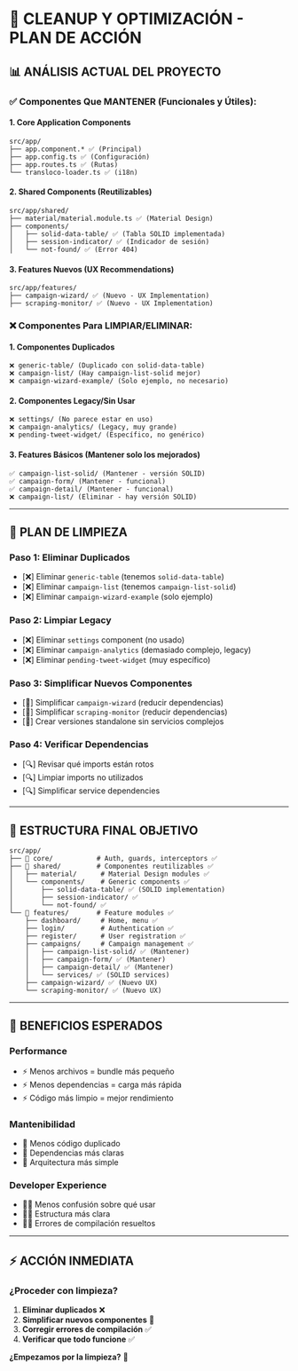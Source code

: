 # 🧹 **CLEANUP Y OPTIMIZACIÓN - PLAN DE ACCIÓN**

## 📊 **ANÁLISIS ACTUAL DEL PROYECTO**

### ✅ **Componentes Que MANTENER (Funcionales y Útiles):**

#### **1. Core Application Components** 
```
src/app/
├── app.component.* ✅ (Principal)
├── app.config.ts ✅ (Configuración)
├── app.routes.ts ✅ (Rutas)
└── transloco-loader.ts ✅ (i18n)
```

#### **2. Shared Components (Reutilizables)**
```
src/app/shared/
├── material/material.module.ts ✅ (Material Design)
├── components/
│   ├── solid-data-table/ ✅ (Tabla SOLID implementada)
│   ├── session-indicator/ ✅ (Indicador de sesión)
│   └── not-found/ ✅ (Error 404)
```

#### **3. Features Nuevos (UX Recommendations)**
```
src/app/features/
├── campaign-wizard/ ✅ (Nuevo - UX Implementation)
├── scraping-monitor/ ✅ (Nuevo - UX Implementation)
```

### ❌ **Componentes Para LIMPIAR/ELIMINAR:**

#### **1. Componentes Duplicados**
```
❌ generic-table/ (Duplicado con solid-data-table)
❌ campaign-list/ (Hay campaign-list-solid mejor)
❌ campaign-wizard-example/ (Solo ejemplo, no necesario)
```

#### **2. Componentes Legacy/Sin Usar**
```
❌ settings/ (No parece estar en uso)
❌ campaign-analytics/ (Legacy, muy grande)
❌ pending-tweet-widget/ (Específico, no genérico)
```

#### **3. Features Básicos (Mantener solo los mejorados)**
```
✅ campaign-list-solid/ (Mantener - versión SOLID)
✅ campaign-form/ (Mantener - funcional)
✅ campaign-detail/ (Mantener - funcional)
❌ campaign-list/ (Eliminar - hay versión SOLID)
```

---

## 🎯 **PLAN DE LIMPIEZA**

### **Paso 1: Eliminar Duplicados**
- [❌] Eliminar `generic-table` (tenemos `solid-data-table`)
- [❌] Eliminar `campaign-list` (tenemos `campaign-list-solid`)
- [❌] Eliminar `campaign-wizard-example` (solo ejemplo)

### **Paso 2: Limpiar Legacy**
- [❌] Eliminar `settings` component (no usado)
- [❌] Eliminar `campaign-analytics` (demasiado complejo, legacy)
- [❌] Eliminar `pending-tweet-widget` (muy específico)

### **Paso 3: Simplificar Nuevos Componentes**
- [🔧] Simplificar `campaign-wizard` (reducir dependencias)
- [🔧] Simplificar `scraping-monitor` (reducir dependencias)
- [🔧] Crear versiones standalone sin servicios complejos

### **Paso 4: Verificar Dependencias**
- [🔍] Revisar qué imports están rotos
- [🔍] Limpiar imports no utilizados
- [🔍] Simplificar service dependencies

---

## 📁 **ESTRUCTURA FINAL OBJETIVO**

```
src/app/
├── 📁 core/           # Auth, guards, interceptors ✅
├── 📁 shared/         # Componentes reutilizables ✅
│   ├── material/      # Material Design modules ✅
│   └── components/    # Generic components ✅
│       ├── solid-data-table/ ✅ (SOLID implementation)
│       ├── session-indicator/ ✅ 
│       └── not-found/ ✅
└── 📁 features/       # Feature modules ✅
    ├── dashboard/     # Home, menu ✅
    ├── login/         # Authentication ✅
    ├── register/      # User registration ✅
    ├── campaigns/     # Campaign management ✅
    │   ├── campaign-list-solid/ ✅ (Mantener)
    │   ├── campaign-form/ ✅ (Mantener)
    │   ├── campaign-detail/ ✅ (Mantener)
    │   └── services/ ✅ (SOLID services)
    ├── campaign-wizard/ ✅ (Nuevo UX)
    └── scraping-monitor/ ✅ (Nuevo UX)
```

---

## 🚀 **BENEFICIOS ESPERADOS**

### **Performance**
- ⚡ Menos archivos = bundle más pequeño
- ⚡ Menos dependencias = carga más rápida
- ⚡ Código más limpio = mejor rendimiento

### **Mantenibilidad**
- 🔧 Menos código duplicado
- 🔧 Dependencias más claras
- 🔧 Arquitectura más simple

### **Developer Experience**
- 👨‍💻 Menos confusión sobre qué usar
- 👨‍💻 Estructura más clara
- 👨‍💻 Errores de compilación resueltos

---

## ⚡ **ACCIÓN INMEDIATA**

### **¿Proceder con limpieza?**
1. **Eliminar duplicados** ❌
2. **Simplificar nuevos componentes** 🔧
3. **Corregir errores de compilación** ✅
4. **Verificar que todo funcione** ✅

**¿Empezamos por la limpieza?** 🧹

